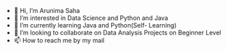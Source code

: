 - 👋 Hi, I’m Arunima Saha
- 👀 I’m interested in Data Science and Python and Java
- 🌱 I’m currently learning Java and Python(Self- Learning)
- 💞️ I’m looking to collaborate on Data Analysis Projects on Beginner Level
- 📫 How to reach me by my mail

<!---
arunimasaha11/arunimasaha11 is a ✨ special ✨ repository because its `README.md` (this file) appears on your GitHub profile.
You can click the Preview link to take a look at your changes.
--->
